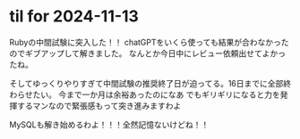 # til for 2024-11-13

Rubyの中間試験に突入した！！
chatGPTをいくら使っても結果が合わなかったのでギブアップして解きました。
なんとか今日中にレビュー依頼出せてよかったね。

そしてゆっくりやりすぎて中間試験の推奨終了日が迫ってる。16日までに全部終わらせたい。
今まで一か月は余裕あったのになあ
でもギリギリになると力を発揮するマンなので緊張感もって突き進みますわよ

MySQLも解き始めるわよ！！！全然記憶ないけどね！！